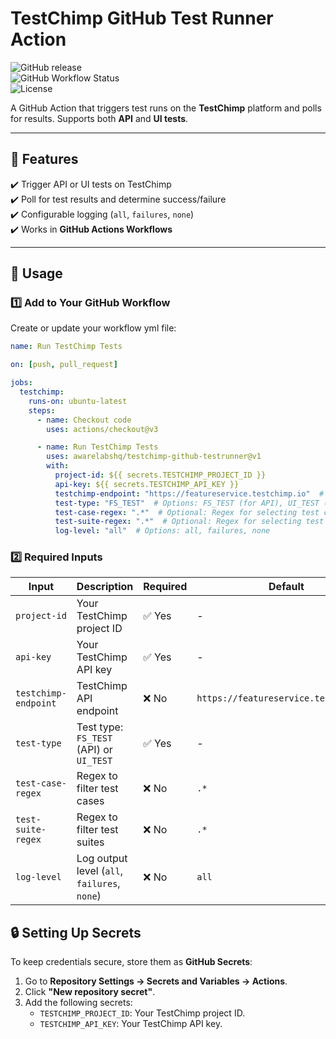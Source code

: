 # **TestChimp GitHub Test Runner Action**  

![GitHub release](https://img.shields.io/github/v/release/awarelabshq/testchimp-github-testrunner)  
![GitHub Workflow Status](https://img.shields.io/github/actions/workflow/status/awarelabshq/testchimp-github-testrunner/test.yml)  
![License](https://img.shields.io/github/license/awarelabshq/testchimp-github-testrunner)  

A GitHub Action that triggers test runs on the **TestChimp** platform and polls for results. Supports both **API** and **UI tests**.

---

## **📌 Features**
✔️ Trigger API or UI tests on TestChimp  
✔️ Poll for test results and determine success/failure  
✔️ Configurable logging (`all`, `failures`, `none`)  
✔️ Works in **GitHub Actions Workflows**  

---

## **🚀 Usage**
### **1️⃣ Add to Your GitHub Workflow**
Create or update your workflow yml file:

```yaml
name: Run TestChimp Tests

on: [push, pull_request]

jobs:
  testchimp:
    runs-on: ubuntu-latest
    steps:
      - name: Checkout code
        uses: actions/checkout@v3

      - name: Run TestChimp Tests
        uses: awarelabshq/testchimp-github-testrunner@v1
        with:
          project-id: ${{ secrets.TESTCHIMP_PROJECT_ID }}
          api-key: ${{ secrets.TESTCHIMP_API_KEY }}
          testchimp-endpoint: "https://featureservice.testchimp.io"  # Optional
          test-type: "FS_TEST"  # Options: FS_TEST (for API), UI_TEST (for UI tests)
          test-case-regex: ".*"  # Optional: Regex for selecting test cases
          test-suite-regex: ".*"  # Optional: Regex for selecting test suites
          log-level: "all"  # Options: all, failures, none
```

### **2️⃣ Required Inputs**
| Input                | Description                              | Required | Default |
|----------------------|------------------------------------------|----------|---------|
| `project-id`         | Your TestChimp project ID               | ✅ Yes   | -       |
| `api-key`            | Your TestChimp API key                  | ✅ Yes   | -       |
| `testchimp-endpoint` | TestChimp API endpoint                  | ❌ No    | `https://featureservice.testchimp.io` |
| `test-type`          | Test type: `FS_TEST` (API) or `UI_TEST` | ✅ Yes   | -       |
| `test-case-regex`    | Regex to filter test cases              | ❌ No    | `.*`    |
| `test-suite-regex`   | Regex to filter test suites             | ❌ No    | `.*`    |
| `log-level`          | Log output level (`all`, `failures`, `none`) | ❌ No | `all`   |

## **🔒 Setting Up Secrets**
To keep credentials secure, store them as **GitHub Secrets**:

1. Go to **Repository Settings → Secrets and Variables → Actions**.
2. Click **"New repository secret"**.
3. Add the following secrets:
   - `TESTCHIMP_PROJECT_ID`: Your TestChimp project ID.
   - `TESTCHIMP_API_KEY`: Your TestChimp API key.
